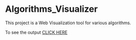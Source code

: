 # Algorithms_Visualizer

This project is a Web Visualization tool for various algorithms.

To see the output [CLICK HERE](https://thakurbipin200.github.io/Algorithm-Visualizer/index.html)
